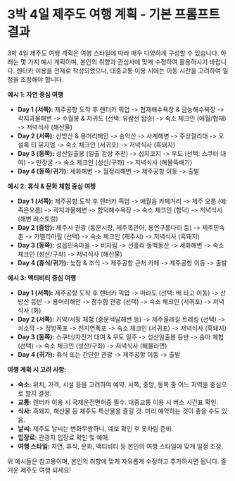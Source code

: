 # 3박 4일 제주도 여행 계획 - 기본 프롬프트 결과

3박 4일 제주도 여행 계획은 여행 스타일에 따라 매우 다양하게 구성할 수 있습니다.  아래는 몇 가지 예시 계획이며,  본인의 취향과 관심사에 맞게 수정하여 활용하시기 바랍니다.  렌터카 이용을 전제로 작성되었으나, 대중교통 이용 시에는 이동 시간을 고려하여 일정을 조정해야 합니다.

**예시 1: 자연 중심 여행**

* **Day 1 (서쪽):**  제주공항 도착 후 렌터카 픽업 -> 협재해수욕장 & 금능해수욕장 -> 곽지과물해변 ->  수월봉 & 차귀도 (선택: 유람선 탑승) -> 숙소 체크인 (애월/협재) -> 저녁식사 (해산물)
* **Day 2 (서쪽):**  산방산 & 용머리해안 ->  송악산 ->  사계해변 ->  주상절리대 ->  오설록 티 뮤지엄 ->  숙소 체크인 (서귀포) -> 저녁식사 (흑돼지)
* **Day 3 (동쪽):**  성산일출봉 (일출 감상 추천) ->  섭지코지 ->  우도 (선택: 스쿠터 대여) ->  만장굴 ->  숙소 체크인 (성산/구좌) -> 저녁식사 (해물뚝배기)
* **Day 4 (동쪽/귀가):**  세화해변 ->  월정리해변 ->  제주공항 이동 -> 출발


**예시 2:  휴식 & 문화 체험 중심 여행**

* **Day 1 (서쪽):** 제주공항 도착 후 렌터카 픽업 ->  애월읍 카페거리 ->  제주 오름 (예: 족은오름) ->  곽지과물해변 ->  함덕해수욕장 ->  숙소 체크인 (함덕) -> 저녁식사 (해변 레스토랑)
* **Day 2 (중앙):**  제주시 관광 (동문시장, 제주목관아, 용연구름다리 등) ->  제주민속촌 ->  카멜리아힐 (선택) ->  숙소 체크인 (제주시) -> 저녁식사 (흑돼지)
* **Day 3 (동쪽):**  성읍민속마을 ->  비자림 ->  선흘리 동백동산 ->  세화해변 ->  숙소 체크인 (성산/구좌) -> 저녁식사 (해산물)
* **Day 4 (휴식/귀가):**  늦잠 & 조식 ->  제주공항 근처 카페 ->  제주공항 이동 -> 출발


**예시 3:  액티비티 중심 여행**

* **Day 1 (서쪽):** 제주공항 도착 후 렌터카 픽업 ->  마라도 (선택: 배 타고 이동) ->  산방산 등반 ->  용머리해안 ->  잠수함 관광 (선택) ->  숙소 체크인 (서귀포) -> 저녁식사 (회)
* **Day 2 (서쪽):**  카약/서핑 체험 (중문색달해변 등) ->  제주올레길 트레킹 (선택) ->  쇠소깍 ->  정방폭포 ->  천지연폭포 ->  숙소 체크인 (서귀포) -> 저녁식사 (흑돼지)
* **Day 3 (동쪽):**  스쿠터/자전거 대여 & 우도 일주 ->  성산일출봉 등반 ->  승마 체험 (선택) ->  숙소 체크인 (성산/구좌) -> 저녁식사 (해물라면)
* **Day 4 (귀가):**  휴식 또는 간단한 관광 ->  제주공항 이동 -> 출발


**여행 계획 시 고려 사항:**

* **숙소:**  위치, 가격, 시설 등을 고려하여 예약.  서쪽, 중앙, 동쪽 중 어느 지역을 중심으로 할지 결정.
* **교통:**  렌터카 이용 시 국제운전면허증 필수.  대중교통 이용 시 버스 시간표 확인.
* **식사:**  흑돼지, 해산물 등 제주도 특산물을 즐길 것.  미리 예약하는 것이 좋을 수도 있음.
* **날씨:**  제주도 날씨는 변화무쌍하니, 예보 확인 후 옷차림 준비.
* **입장료:**  관광지 입장료 확인 및 예매.
* **여행 스타일:**  자연, 휴식, 문화, 액티비티 등 본인의 여행 스타일에 맞게 일정 조정.


위 예시들은 참고용이며,  본인의 취향에 맞게 자유롭게 수정하고 추가하시면 됩니다.  즐거운 제주도 여행 되세요!
